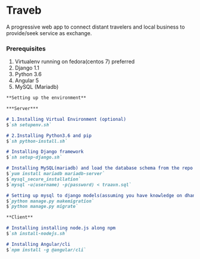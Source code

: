 # Traveb

A progressive web app to connect distant travelers and local business to provide/seek service as exchange.

### Prerequisites
1. Virtualenv running on fedora(centos 7) preferred
2. Django 1.1
3. Python 3.6
4. Angular 5
5. MySQL (Mariadb)

```markdown
**Setting up the environment**

***Server***

# 1.Installing Virtual Environment (optional)
$`sh setupenv.sh`

# 2.Installing Python3.6 and pip
$`sh python-install.sh`

# Installing Django framework
$`sh setup-django.sh`

# Installing MySQL(mariadb) and load the database schema from the repo
$`yum install mariadb mariadb-server`
$`mysql_secure_installation`
$`mysql -u(username) -p(password) < traavn.sql`

# Setting up mysql to django models(assuming you have knowledge on dhango manage functionalities)
$`python manage.py makemigration`
$`python manage.py migrate`

**Client**

# Installing installing node.js along npm
$`sh install-nodejs.sh`

# Installing Angular/cli
$`npm install -g @angular/cli`

```
